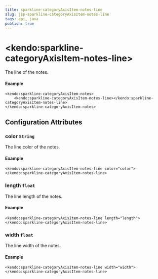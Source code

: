```yaml
---
title: sparkline-categoryAxisItem-notes-line
slug: jsp-sparkline-categoryAxisItem-notes-line
tags: api, java
publish: true
---
```


# \<kendo:sparkline-categoryAxisItem-notes-line\>

The line of the notes.

#### Example
    <kendo:sparkline-categoryAxisItem-notes>
        <kendo:sparkline-categoryAxisItem-notes-line></kendo:sparkline-categoryAxisItem-notes-line>
    </kendo:sparkline-categoryAxisItem-notes>

## Configuration Attributes

### color `String`

The line color of the notes.

#### Example
    <kendo:sparkline-categoryAxisItem-notes-line color="color">
    </kendo:sparkline-categoryAxisItem-notes-line>

### length `float`

The line length of the notes.

#### Example
    <kendo:sparkline-categoryAxisItem-notes-line length="length">
    </kendo:sparkline-categoryAxisItem-notes-line>

### width `float`

The line width of the notes.

#### Example
    <kendo:sparkline-categoryAxisItem-notes-line width="width">
    </kendo:sparkline-categoryAxisItem-notes-line>

